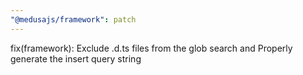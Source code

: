 ```yaml
---
"@medusajs/framework": patch
---
```


fix(framework): Exclude .d.ts files from the glob search and Properly generate the insert query string
